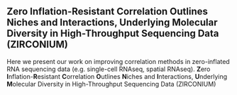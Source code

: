 ## Zero Inflation-Resistant Correlation Outlines Niches and Interactions, Underlying Molecular Diversity in High-Throughput Sequencing Data (ZIRCONIUM)
Here we present our work on improving correlation methods in zero-inflated RNA sequencing data (e.g. single-cell RNAseq, spatial RNAseq).
**Z**ero **I**nflation-**R**esistant **C**orrelation **O**utlines **N**iches and **I**nteractions, **U**nderlying **M**olecular Diversity in High-Throughput Sequencing Data (ZIRCONIUM)
